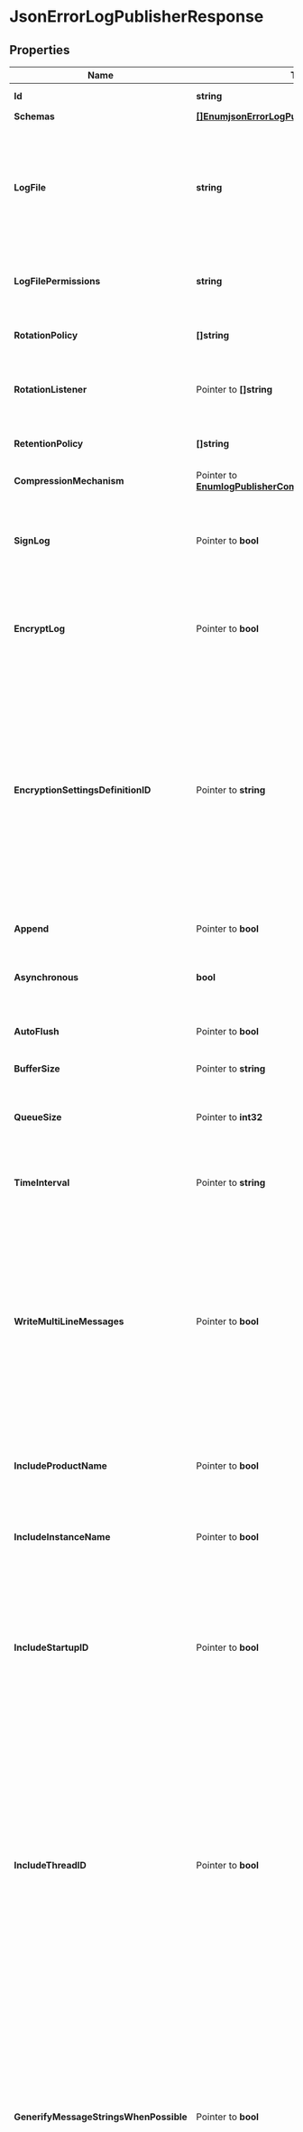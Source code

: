 # JsonErrorLogPublisherResponse

## Properties

Name | Type | Description | Notes
------------ | ------------- | ------------- | -------------
**Id** | **string** | Name of the Log Publisher | 
**Schemas** | [**[]EnumjsonErrorLogPublisherSchemaUrn**](EnumjsonErrorLogPublisherSchemaUrn.md) |  | 
**LogFile** | **string** | The file name to use for the log files generated by the JSON Error Log Publisher. The path to the file can be specified either as relative to the server root or as an absolute path. | 
**LogFilePermissions** | **string** | The UNIX permissions of the log files created by this JSON Error Log Publisher. | 
**RotationPolicy** | **[]string** | The rotation policy to use for the JSON Error Log Publisher . | 
**RotationListener** | Pointer to **[]string** | A listener that should be notified whenever a log file is rotated out of service. | [optional] 
**RetentionPolicy** | **[]string** | The retention policy to use for the JSON Error Log Publisher . | 
**CompressionMechanism** | Pointer to [**EnumlogPublisherCompressionMechanismProp**](EnumlogPublisherCompressionMechanismProp.md) |  | [optional] 
**SignLog** | Pointer to **bool** | Indicates whether the log should be cryptographically signed so that the log content cannot be altered in an undetectable manner. | [optional] 
**EncryptLog** | Pointer to **bool** | Indicates whether log files should be encrypted so that their content is not available to unauthorized users. | [optional] 
**EncryptionSettingsDefinitionID** | Pointer to **string** | Specifies the ID of the encryption settings definition that should be used to encrypt the data. If this is not provided, the server&#39;s preferred encryption settings definition will be used. The \&quot;encryption-settings list\&quot; command can be used to obtain a list of the encryption settings definitions available in the server. | [optional] 
**Append** | Pointer to **bool** | Specifies whether to append to existing log files. | [optional] 
**Asynchronous** | **bool** | Indicates whether the JSON Error Log Publisher will publish records asynchronously. | 
**AutoFlush** | Pointer to **bool** | Specifies whether to flush the writer after every log record. | [optional] 
**BufferSize** | Pointer to **string** | Specifies the log file buffer size. | [optional] 
**QueueSize** | Pointer to **int32** | The maximum number of log records that can be stored in the asynchronous queue. | [optional] 
**TimeInterval** | Pointer to **string** | Specifies the interval at which to check whether the log files need to be rotated. | [optional] 
**WriteMultiLineMessages** | Pointer to **bool** | Indicates whether the JSON objects should be formatted to span multiple lines with a single element on each line. The multi-line format is potentially more user friendly (if administrators may need to look at the log files), but each message will be larger because of the additional spaces and end-of-line markers. | [optional] 
**IncludeProductName** | Pointer to **bool** | Indicates whether log messages should include the product name for the Directory Server. | [optional] 
**IncludeInstanceName** | Pointer to **bool** | Indicates whether log messages should include the instance name for the Directory Server. | [optional] 
**IncludeStartupID** | Pointer to **bool** | Indicates whether log messages should include the startup ID for the Directory Server, which is a value assigned to the server instance at startup and may be used to identify when the server has been restarted. | [optional] 
**IncludeThreadID** | Pointer to **bool** | Indicates whether log messages should include the thread ID for the Directory Server in each log message. This ID can be used to correlate log messages from the same thread within a single log as well as generated by the same thread across different types of log files. More information about the thread with a specific ID can be obtained using the cn&#x3D;JVM Stack Trace,cn&#x3D;monitor entry. | [optional] 
**GenerifyMessageStringsWhenPossible** | Pointer to **bool** | Indicates whether to use the generified version of the log message string (which may use placeholders like %s for a string or %d for an integer), rather than the version of the message with those placeholders replaced with specific values that would normally be written to the log. | [optional] 
**DefaultSeverity** | Pointer to [**[]EnumlogPublisherDefaultSeverityProp**](EnumlogPublisherDefaultSeverityProp.md) |  | [optional] 
**OverrideSeverity** | Pointer to **[]string** | Specifies the override severity levels for the logger based on the category of the messages. | [optional] 
**Description** | Pointer to **string** | A description for this Log Publisher | [optional] 
**Enabled** | **bool** | Indicates whether the Log Publisher is enabled for use. | 
**LoggingErrorBehavior** | Pointer to [**EnumlogPublisherLoggingErrorBehaviorProp**](EnumlogPublisherLoggingErrorBehaviorProp.md) |  | [optional] 
**Meta** | Pointer to [**MetaMeta**](MetaMeta.md) |  | [optional] 

## Methods

### NewJsonErrorLogPublisherResponse

`func NewJsonErrorLogPublisherResponse(id string, schemas []EnumjsonErrorLogPublisherSchemaUrn, logFile string, logFilePermissions string, rotationPolicy []string, retentionPolicy []string, asynchronous bool, enabled bool, ) *JsonErrorLogPublisherResponse`

NewJsonErrorLogPublisherResponse instantiates a new JsonErrorLogPublisherResponse object
This constructor will assign default values to properties that have it defined,
and makes sure properties required by API are set, but the set of arguments
will change when the set of required properties is changed

### NewJsonErrorLogPublisherResponseWithDefaults

`func NewJsonErrorLogPublisherResponseWithDefaults() *JsonErrorLogPublisherResponse`

NewJsonErrorLogPublisherResponseWithDefaults instantiates a new JsonErrorLogPublisherResponse object
This constructor will only assign default values to properties that have it defined,
but it doesn't guarantee that properties required by API are set

### GetId

`func (o *JsonErrorLogPublisherResponse) GetId() string`

GetId returns the Id field if non-nil, zero value otherwise.

### GetIdOk

`func (o *JsonErrorLogPublisherResponse) GetIdOk() (*string, bool)`

GetIdOk returns a tuple with the Id field if it's non-nil, zero value otherwise
and a boolean to check if the value has been set.

### SetId

`func (o *JsonErrorLogPublisherResponse) SetId(v string)`

SetId sets Id field to given value.


### GetSchemas

`func (o *JsonErrorLogPublisherResponse) GetSchemas() []EnumjsonErrorLogPublisherSchemaUrn`

GetSchemas returns the Schemas field if non-nil, zero value otherwise.

### GetSchemasOk

`func (o *JsonErrorLogPublisherResponse) GetSchemasOk() (*[]EnumjsonErrorLogPublisherSchemaUrn, bool)`

GetSchemasOk returns a tuple with the Schemas field if it's non-nil, zero value otherwise
and a boolean to check if the value has been set.

### SetSchemas

`func (o *JsonErrorLogPublisherResponse) SetSchemas(v []EnumjsonErrorLogPublisherSchemaUrn)`

SetSchemas sets Schemas field to given value.


### GetLogFile

`func (o *JsonErrorLogPublisherResponse) GetLogFile() string`

GetLogFile returns the LogFile field if non-nil, zero value otherwise.

### GetLogFileOk

`func (o *JsonErrorLogPublisherResponse) GetLogFileOk() (*string, bool)`

GetLogFileOk returns a tuple with the LogFile field if it's non-nil, zero value otherwise
and a boolean to check if the value has been set.

### SetLogFile

`func (o *JsonErrorLogPublisherResponse) SetLogFile(v string)`

SetLogFile sets LogFile field to given value.


### GetLogFilePermissions

`func (o *JsonErrorLogPublisherResponse) GetLogFilePermissions() string`

GetLogFilePermissions returns the LogFilePermissions field if non-nil, zero value otherwise.

### GetLogFilePermissionsOk

`func (o *JsonErrorLogPublisherResponse) GetLogFilePermissionsOk() (*string, bool)`

GetLogFilePermissionsOk returns a tuple with the LogFilePermissions field if it's non-nil, zero value otherwise
and a boolean to check if the value has been set.

### SetLogFilePermissions

`func (o *JsonErrorLogPublisherResponse) SetLogFilePermissions(v string)`

SetLogFilePermissions sets LogFilePermissions field to given value.


### GetRotationPolicy

`func (o *JsonErrorLogPublisherResponse) GetRotationPolicy() []string`

GetRotationPolicy returns the RotationPolicy field if non-nil, zero value otherwise.

### GetRotationPolicyOk

`func (o *JsonErrorLogPublisherResponse) GetRotationPolicyOk() (*[]string, bool)`

GetRotationPolicyOk returns a tuple with the RotationPolicy field if it's non-nil, zero value otherwise
and a boolean to check if the value has been set.

### SetRotationPolicy

`func (o *JsonErrorLogPublisherResponse) SetRotationPolicy(v []string)`

SetRotationPolicy sets RotationPolicy field to given value.


### GetRotationListener

`func (o *JsonErrorLogPublisherResponse) GetRotationListener() []string`

GetRotationListener returns the RotationListener field if non-nil, zero value otherwise.

### GetRotationListenerOk

`func (o *JsonErrorLogPublisherResponse) GetRotationListenerOk() (*[]string, bool)`

GetRotationListenerOk returns a tuple with the RotationListener field if it's non-nil, zero value otherwise
and a boolean to check if the value has been set.

### SetRotationListener

`func (o *JsonErrorLogPublisherResponse) SetRotationListener(v []string)`

SetRotationListener sets RotationListener field to given value.

### HasRotationListener

`func (o *JsonErrorLogPublisherResponse) HasRotationListener() bool`

HasRotationListener returns a boolean if a field has been set.

### GetRetentionPolicy

`func (o *JsonErrorLogPublisherResponse) GetRetentionPolicy() []string`

GetRetentionPolicy returns the RetentionPolicy field if non-nil, zero value otherwise.

### GetRetentionPolicyOk

`func (o *JsonErrorLogPublisherResponse) GetRetentionPolicyOk() (*[]string, bool)`

GetRetentionPolicyOk returns a tuple with the RetentionPolicy field if it's non-nil, zero value otherwise
and a boolean to check if the value has been set.

### SetRetentionPolicy

`func (o *JsonErrorLogPublisherResponse) SetRetentionPolicy(v []string)`

SetRetentionPolicy sets RetentionPolicy field to given value.


### GetCompressionMechanism

`func (o *JsonErrorLogPublisherResponse) GetCompressionMechanism() EnumlogPublisherCompressionMechanismProp`

GetCompressionMechanism returns the CompressionMechanism field if non-nil, zero value otherwise.

### GetCompressionMechanismOk

`func (o *JsonErrorLogPublisherResponse) GetCompressionMechanismOk() (*EnumlogPublisherCompressionMechanismProp, bool)`

GetCompressionMechanismOk returns a tuple with the CompressionMechanism field if it's non-nil, zero value otherwise
and a boolean to check if the value has been set.

### SetCompressionMechanism

`func (o *JsonErrorLogPublisherResponse) SetCompressionMechanism(v EnumlogPublisherCompressionMechanismProp)`

SetCompressionMechanism sets CompressionMechanism field to given value.

### HasCompressionMechanism

`func (o *JsonErrorLogPublisherResponse) HasCompressionMechanism() bool`

HasCompressionMechanism returns a boolean if a field has been set.

### GetSignLog

`func (o *JsonErrorLogPublisherResponse) GetSignLog() bool`

GetSignLog returns the SignLog field if non-nil, zero value otherwise.

### GetSignLogOk

`func (o *JsonErrorLogPublisherResponse) GetSignLogOk() (*bool, bool)`

GetSignLogOk returns a tuple with the SignLog field if it's non-nil, zero value otherwise
and a boolean to check if the value has been set.

### SetSignLog

`func (o *JsonErrorLogPublisherResponse) SetSignLog(v bool)`

SetSignLog sets SignLog field to given value.

### HasSignLog

`func (o *JsonErrorLogPublisherResponse) HasSignLog() bool`

HasSignLog returns a boolean if a field has been set.

### GetEncryptLog

`func (o *JsonErrorLogPublisherResponse) GetEncryptLog() bool`

GetEncryptLog returns the EncryptLog field if non-nil, zero value otherwise.

### GetEncryptLogOk

`func (o *JsonErrorLogPublisherResponse) GetEncryptLogOk() (*bool, bool)`

GetEncryptLogOk returns a tuple with the EncryptLog field if it's non-nil, zero value otherwise
and a boolean to check if the value has been set.

### SetEncryptLog

`func (o *JsonErrorLogPublisherResponse) SetEncryptLog(v bool)`

SetEncryptLog sets EncryptLog field to given value.

### HasEncryptLog

`func (o *JsonErrorLogPublisherResponse) HasEncryptLog() bool`

HasEncryptLog returns a boolean if a field has been set.

### GetEncryptionSettingsDefinitionID

`func (o *JsonErrorLogPublisherResponse) GetEncryptionSettingsDefinitionID() string`

GetEncryptionSettingsDefinitionID returns the EncryptionSettingsDefinitionID field if non-nil, zero value otherwise.

### GetEncryptionSettingsDefinitionIDOk

`func (o *JsonErrorLogPublisherResponse) GetEncryptionSettingsDefinitionIDOk() (*string, bool)`

GetEncryptionSettingsDefinitionIDOk returns a tuple with the EncryptionSettingsDefinitionID field if it's non-nil, zero value otherwise
and a boolean to check if the value has been set.

### SetEncryptionSettingsDefinitionID

`func (o *JsonErrorLogPublisherResponse) SetEncryptionSettingsDefinitionID(v string)`

SetEncryptionSettingsDefinitionID sets EncryptionSettingsDefinitionID field to given value.

### HasEncryptionSettingsDefinitionID

`func (o *JsonErrorLogPublisherResponse) HasEncryptionSettingsDefinitionID() bool`

HasEncryptionSettingsDefinitionID returns a boolean if a field has been set.

### GetAppend

`func (o *JsonErrorLogPublisherResponse) GetAppend() bool`

GetAppend returns the Append field if non-nil, zero value otherwise.

### GetAppendOk

`func (o *JsonErrorLogPublisherResponse) GetAppendOk() (*bool, bool)`

GetAppendOk returns a tuple with the Append field if it's non-nil, zero value otherwise
and a boolean to check if the value has been set.

### SetAppend

`func (o *JsonErrorLogPublisherResponse) SetAppend(v bool)`

SetAppend sets Append field to given value.

### HasAppend

`func (o *JsonErrorLogPublisherResponse) HasAppend() bool`

HasAppend returns a boolean if a field has been set.

### GetAsynchronous

`func (o *JsonErrorLogPublisherResponse) GetAsynchronous() bool`

GetAsynchronous returns the Asynchronous field if non-nil, zero value otherwise.

### GetAsynchronousOk

`func (o *JsonErrorLogPublisherResponse) GetAsynchronousOk() (*bool, bool)`

GetAsynchronousOk returns a tuple with the Asynchronous field if it's non-nil, zero value otherwise
and a boolean to check if the value has been set.

### SetAsynchronous

`func (o *JsonErrorLogPublisherResponse) SetAsynchronous(v bool)`

SetAsynchronous sets Asynchronous field to given value.


### GetAutoFlush

`func (o *JsonErrorLogPublisherResponse) GetAutoFlush() bool`

GetAutoFlush returns the AutoFlush field if non-nil, zero value otherwise.

### GetAutoFlushOk

`func (o *JsonErrorLogPublisherResponse) GetAutoFlushOk() (*bool, bool)`

GetAutoFlushOk returns a tuple with the AutoFlush field if it's non-nil, zero value otherwise
and a boolean to check if the value has been set.

### SetAutoFlush

`func (o *JsonErrorLogPublisherResponse) SetAutoFlush(v bool)`

SetAutoFlush sets AutoFlush field to given value.

### HasAutoFlush

`func (o *JsonErrorLogPublisherResponse) HasAutoFlush() bool`

HasAutoFlush returns a boolean if a field has been set.

### GetBufferSize

`func (o *JsonErrorLogPublisherResponse) GetBufferSize() string`

GetBufferSize returns the BufferSize field if non-nil, zero value otherwise.

### GetBufferSizeOk

`func (o *JsonErrorLogPublisherResponse) GetBufferSizeOk() (*string, bool)`

GetBufferSizeOk returns a tuple with the BufferSize field if it's non-nil, zero value otherwise
and a boolean to check if the value has been set.

### SetBufferSize

`func (o *JsonErrorLogPublisherResponse) SetBufferSize(v string)`

SetBufferSize sets BufferSize field to given value.

### HasBufferSize

`func (o *JsonErrorLogPublisherResponse) HasBufferSize() bool`

HasBufferSize returns a boolean if a field has been set.

### GetQueueSize

`func (o *JsonErrorLogPublisherResponse) GetQueueSize() int32`

GetQueueSize returns the QueueSize field if non-nil, zero value otherwise.

### GetQueueSizeOk

`func (o *JsonErrorLogPublisherResponse) GetQueueSizeOk() (*int32, bool)`

GetQueueSizeOk returns a tuple with the QueueSize field if it's non-nil, zero value otherwise
and a boolean to check if the value has been set.

### SetQueueSize

`func (o *JsonErrorLogPublisherResponse) SetQueueSize(v int32)`

SetQueueSize sets QueueSize field to given value.

### HasQueueSize

`func (o *JsonErrorLogPublisherResponse) HasQueueSize() bool`

HasQueueSize returns a boolean if a field has been set.

### GetTimeInterval

`func (o *JsonErrorLogPublisherResponse) GetTimeInterval() string`

GetTimeInterval returns the TimeInterval field if non-nil, zero value otherwise.

### GetTimeIntervalOk

`func (o *JsonErrorLogPublisherResponse) GetTimeIntervalOk() (*string, bool)`

GetTimeIntervalOk returns a tuple with the TimeInterval field if it's non-nil, zero value otherwise
and a boolean to check if the value has been set.

### SetTimeInterval

`func (o *JsonErrorLogPublisherResponse) SetTimeInterval(v string)`

SetTimeInterval sets TimeInterval field to given value.

### HasTimeInterval

`func (o *JsonErrorLogPublisherResponse) HasTimeInterval() bool`

HasTimeInterval returns a boolean if a field has been set.

### GetWriteMultiLineMessages

`func (o *JsonErrorLogPublisherResponse) GetWriteMultiLineMessages() bool`

GetWriteMultiLineMessages returns the WriteMultiLineMessages field if non-nil, zero value otherwise.

### GetWriteMultiLineMessagesOk

`func (o *JsonErrorLogPublisherResponse) GetWriteMultiLineMessagesOk() (*bool, bool)`

GetWriteMultiLineMessagesOk returns a tuple with the WriteMultiLineMessages field if it's non-nil, zero value otherwise
and a boolean to check if the value has been set.

### SetWriteMultiLineMessages

`func (o *JsonErrorLogPublisherResponse) SetWriteMultiLineMessages(v bool)`

SetWriteMultiLineMessages sets WriteMultiLineMessages field to given value.

### HasWriteMultiLineMessages

`func (o *JsonErrorLogPublisherResponse) HasWriteMultiLineMessages() bool`

HasWriteMultiLineMessages returns a boolean if a field has been set.

### GetIncludeProductName

`func (o *JsonErrorLogPublisherResponse) GetIncludeProductName() bool`

GetIncludeProductName returns the IncludeProductName field if non-nil, zero value otherwise.

### GetIncludeProductNameOk

`func (o *JsonErrorLogPublisherResponse) GetIncludeProductNameOk() (*bool, bool)`

GetIncludeProductNameOk returns a tuple with the IncludeProductName field if it's non-nil, zero value otherwise
and a boolean to check if the value has been set.

### SetIncludeProductName

`func (o *JsonErrorLogPublisherResponse) SetIncludeProductName(v bool)`

SetIncludeProductName sets IncludeProductName field to given value.

### HasIncludeProductName

`func (o *JsonErrorLogPublisherResponse) HasIncludeProductName() bool`

HasIncludeProductName returns a boolean if a field has been set.

### GetIncludeInstanceName

`func (o *JsonErrorLogPublisherResponse) GetIncludeInstanceName() bool`

GetIncludeInstanceName returns the IncludeInstanceName field if non-nil, zero value otherwise.

### GetIncludeInstanceNameOk

`func (o *JsonErrorLogPublisherResponse) GetIncludeInstanceNameOk() (*bool, bool)`

GetIncludeInstanceNameOk returns a tuple with the IncludeInstanceName field if it's non-nil, zero value otherwise
and a boolean to check if the value has been set.

### SetIncludeInstanceName

`func (o *JsonErrorLogPublisherResponse) SetIncludeInstanceName(v bool)`

SetIncludeInstanceName sets IncludeInstanceName field to given value.

### HasIncludeInstanceName

`func (o *JsonErrorLogPublisherResponse) HasIncludeInstanceName() bool`

HasIncludeInstanceName returns a boolean if a field has been set.

### GetIncludeStartupID

`func (o *JsonErrorLogPublisherResponse) GetIncludeStartupID() bool`

GetIncludeStartupID returns the IncludeStartupID field if non-nil, zero value otherwise.

### GetIncludeStartupIDOk

`func (o *JsonErrorLogPublisherResponse) GetIncludeStartupIDOk() (*bool, bool)`

GetIncludeStartupIDOk returns a tuple with the IncludeStartupID field if it's non-nil, zero value otherwise
and a boolean to check if the value has been set.

### SetIncludeStartupID

`func (o *JsonErrorLogPublisherResponse) SetIncludeStartupID(v bool)`

SetIncludeStartupID sets IncludeStartupID field to given value.

### HasIncludeStartupID

`func (o *JsonErrorLogPublisherResponse) HasIncludeStartupID() bool`

HasIncludeStartupID returns a boolean if a field has been set.

### GetIncludeThreadID

`func (o *JsonErrorLogPublisherResponse) GetIncludeThreadID() bool`

GetIncludeThreadID returns the IncludeThreadID field if non-nil, zero value otherwise.

### GetIncludeThreadIDOk

`func (o *JsonErrorLogPublisherResponse) GetIncludeThreadIDOk() (*bool, bool)`

GetIncludeThreadIDOk returns a tuple with the IncludeThreadID field if it's non-nil, zero value otherwise
and a boolean to check if the value has been set.

### SetIncludeThreadID

`func (o *JsonErrorLogPublisherResponse) SetIncludeThreadID(v bool)`

SetIncludeThreadID sets IncludeThreadID field to given value.

### HasIncludeThreadID

`func (o *JsonErrorLogPublisherResponse) HasIncludeThreadID() bool`

HasIncludeThreadID returns a boolean if a field has been set.

### GetGenerifyMessageStringsWhenPossible

`func (o *JsonErrorLogPublisherResponse) GetGenerifyMessageStringsWhenPossible() bool`

GetGenerifyMessageStringsWhenPossible returns the GenerifyMessageStringsWhenPossible field if non-nil, zero value otherwise.

### GetGenerifyMessageStringsWhenPossibleOk

`func (o *JsonErrorLogPublisherResponse) GetGenerifyMessageStringsWhenPossibleOk() (*bool, bool)`

GetGenerifyMessageStringsWhenPossibleOk returns a tuple with the GenerifyMessageStringsWhenPossible field if it's non-nil, zero value otherwise
and a boolean to check if the value has been set.

### SetGenerifyMessageStringsWhenPossible

`func (o *JsonErrorLogPublisherResponse) SetGenerifyMessageStringsWhenPossible(v bool)`

SetGenerifyMessageStringsWhenPossible sets GenerifyMessageStringsWhenPossible field to given value.

### HasGenerifyMessageStringsWhenPossible

`func (o *JsonErrorLogPublisherResponse) HasGenerifyMessageStringsWhenPossible() bool`

HasGenerifyMessageStringsWhenPossible returns a boolean if a field has been set.

### GetDefaultSeverity

`func (o *JsonErrorLogPublisherResponse) GetDefaultSeverity() []EnumlogPublisherDefaultSeverityProp`

GetDefaultSeverity returns the DefaultSeverity field if non-nil, zero value otherwise.

### GetDefaultSeverityOk

`func (o *JsonErrorLogPublisherResponse) GetDefaultSeverityOk() (*[]EnumlogPublisherDefaultSeverityProp, bool)`

GetDefaultSeverityOk returns a tuple with the DefaultSeverity field if it's non-nil, zero value otherwise
and a boolean to check if the value has been set.

### SetDefaultSeverity

`func (o *JsonErrorLogPublisherResponse) SetDefaultSeverity(v []EnumlogPublisherDefaultSeverityProp)`

SetDefaultSeverity sets DefaultSeverity field to given value.

### HasDefaultSeverity

`func (o *JsonErrorLogPublisherResponse) HasDefaultSeverity() bool`

HasDefaultSeverity returns a boolean if a field has been set.

### GetOverrideSeverity

`func (o *JsonErrorLogPublisherResponse) GetOverrideSeverity() []string`

GetOverrideSeverity returns the OverrideSeverity field if non-nil, zero value otherwise.

### GetOverrideSeverityOk

`func (o *JsonErrorLogPublisherResponse) GetOverrideSeverityOk() (*[]string, bool)`

GetOverrideSeverityOk returns a tuple with the OverrideSeverity field if it's non-nil, zero value otherwise
and a boolean to check if the value has been set.

### SetOverrideSeverity

`func (o *JsonErrorLogPublisherResponse) SetOverrideSeverity(v []string)`

SetOverrideSeverity sets OverrideSeverity field to given value.

### HasOverrideSeverity

`func (o *JsonErrorLogPublisherResponse) HasOverrideSeverity() bool`

HasOverrideSeverity returns a boolean if a field has been set.

### GetDescription

`func (o *JsonErrorLogPublisherResponse) GetDescription() string`

GetDescription returns the Description field if non-nil, zero value otherwise.

### GetDescriptionOk

`func (o *JsonErrorLogPublisherResponse) GetDescriptionOk() (*string, bool)`

GetDescriptionOk returns a tuple with the Description field if it's non-nil, zero value otherwise
and a boolean to check if the value has been set.

### SetDescription

`func (o *JsonErrorLogPublisherResponse) SetDescription(v string)`

SetDescription sets Description field to given value.

### HasDescription

`func (o *JsonErrorLogPublisherResponse) HasDescription() bool`

HasDescription returns a boolean if a field has been set.

### GetEnabled

`func (o *JsonErrorLogPublisherResponse) GetEnabled() bool`

GetEnabled returns the Enabled field if non-nil, zero value otherwise.

### GetEnabledOk

`func (o *JsonErrorLogPublisherResponse) GetEnabledOk() (*bool, bool)`

GetEnabledOk returns a tuple with the Enabled field if it's non-nil, zero value otherwise
and a boolean to check if the value has been set.

### SetEnabled

`func (o *JsonErrorLogPublisherResponse) SetEnabled(v bool)`

SetEnabled sets Enabled field to given value.


### GetLoggingErrorBehavior

`func (o *JsonErrorLogPublisherResponse) GetLoggingErrorBehavior() EnumlogPublisherLoggingErrorBehaviorProp`

GetLoggingErrorBehavior returns the LoggingErrorBehavior field if non-nil, zero value otherwise.

### GetLoggingErrorBehaviorOk

`func (o *JsonErrorLogPublisherResponse) GetLoggingErrorBehaviorOk() (*EnumlogPublisherLoggingErrorBehaviorProp, bool)`

GetLoggingErrorBehaviorOk returns a tuple with the LoggingErrorBehavior field if it's non-nil, zero value otherwise
and a boolean to check if the value has been set.

### SetLoggingErrorBehavior

`func (o *JsonErrorLogPublisherResponse) SetLoggingErrorBehavior(v EnumlogPublisherLoggingErrorBehaviorProp)`

SetLoggingErrorBehavior sets LoggingErrorBehavior field to given value.

### HasLoggingErrorBehavior

`func (o *JsonErrorLogPublisherResponse) HasLoggingErrorBehavior() bool`

HasLoggingErrorBehavior returns a boolean if a field has been set.

### GetMeta

`func (o *JsonErrorLogPublisherResponse) GetMeta() MetaMeta`

GetMeta returns the Meta field if non-nil, zero value otherwise.

### GetMetaOk

`func (o *JsonErrorLogPublisherResponse) GetMetaOk() (*MetaMeta, bool)`

GetMetaOk returns a tuple with the Meta field if it's non-nil, zero value otherwise
and a boolean to check if the value has been set.

### SetMeta

`func (o *JsonErrorLogPublisherResponse) SetMeta(v MetaMeta)`

SetMeta sets Meta field to given value.

### HasMeta

`func (o *JsonErrorLogPublisherResponse) HasMeta() bool`

HasMeta returns a boolean if a field has been set.


[[Back to Model list]](../README.md#documentation-for-models) [[Back to API list]](../README.md#documentation-for-api-endpoints) [[Back to README]](../README.md)


